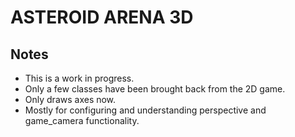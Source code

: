 # ASTEROID ARENA 3D

## Notes
- This is a work in progress.
- Only a few classes have been brought back from the 2D game.
- Only draws axes now.
- Mostly for configuring and understanding perspective and game_camera functionality.
